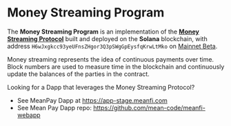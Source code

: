 # Money Streaming Program

The **Money Streaming Program** is an implementation of the **[Money Streaming Protocol](https://docs.google.com/document/d/19W5V2B8eyFIocccgSP4orn6Wi1El07LQSyaT7yw6hMQ)** built and deployed on the **Solana** blockchain, with address `H6wJxgkcc93yeUFnsZHgor3Q3pSWgGpEysfqKrwLtMko` on [Mainnet Beta](https://explorer.solana.com/address/H6wJxgkcc93yeUFnsZHgor3Q3pSWgGpEysfqKrwLtMko).

Money streaming represents the idea of continuous payments over time. Block numbers are used to measure time in the blockchain and continuously update the balances of the parties in the contract.

Looking for a Dapp that leverages the Money Streaming Protocol? 
* See MeanPay Dapp at https://app-stage.meanfi.com
* See Mean Pay Dapp repo: https://github.com/mean-code/meanfi-webapp
